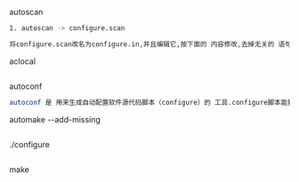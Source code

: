 
autoscan
```bash
1. autoscan -> configure.scan

将configure.scan改名为configure.in,并且编辑它,按下面的 内容修改,去掉无关的 语句：

```

aclocal
```bash

```

autoconf
```bash
autoconf 是 用来生成自动配置软件源代码脚本（configure）的 工具.configure脚本能独立于autoconf运行,且在 运行的 过程中,不需要用户的 干预.

```

automake --add-missing
```bash

```

./configure
```bash

```

make
```bash

```